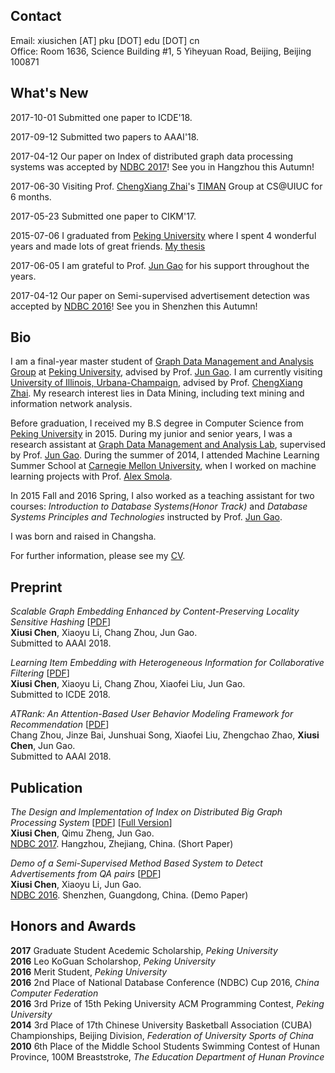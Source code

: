 ## Contact
Email: xiusichen [AT] pku [DOT] edu [DOT] cn   
Office: Room 1636, Science Building #1, 5 Yiheyuan Road, Beijing, Beijing 100871    

## What's New
2017-10-01 Submitted one paper to ICDE'18.

2017-09-12 Submitted two papers to AAAI'18.

2017-04-12 Our paper on Index of distributed graph data processing systems was accepted by [NDBC 2017](http://www.cs.zju.edu.cn/ndbc2017/)! See you in Hangzhou this Autumn!

2017-06-30 Visiting Prof. [ChengXiang Zhai](http://czhai.cs.illinois.edu/)'s [TIMAN](http://sifaka.cs.uiuc.edu/ir/index.html) Group at CS@UIUC for 6 months.

2017-05-23 Submitted one paper to CIKM'17.

2015-07-06 I graduated from [Peking University](http://www.pku.edu.cn/) where I spent 4 wonderful years and made lots of great friends. [My thesis](papers/thesis.pdf) 

2017-06-05 I am grateful to Prof. [Jun Gao]() for his support throughout the years.

2017-04-12 Our paper on Semi-supervised advertisement detection was accepted by [NDBC 2016](http://csse.szu.edu.cn/ndbc2016/index.shtml)! See you in Shenzhen this Autumn!

## Bio
I am a final-year master student of [Graph Data Management and Analysis Group]() at [Peking University](www.pku.edu.cn), advised by Prof. [Jun Gao](). I am currently visiting [University of Illinois, Urbana-Champaign](http://www.cs.uiuc.edu/), advised by Prof. [ChengXiang Zhai](http://czhai.cs.illinois.edu/). My research interest lies in Data Mining, including text mining and information network analysis.

Before graduation, I received my B.S degree in Computer Science from [Peking University](http://www.pku.edu.cn/) in 2015. During my junior and senior years, I was a research assistant at [Graph Data Management and Analysis Lab](http://0-1-2-3-all.com:5000/), supervised by Prof. [Jun Gao](http://www.cis.pku.edu.cn/faculty/system/zhangyan/). During the summer of 2014, I attended Machine Learning Summer School at [Carnegie Mellon University](http://www.cs.cmu.edu/), when I worked on machine learning projects with Prof. [Alex Smola]().

In 2015 Fall and 2016 Spring, I also worked as a teaching assistant for two courses: _Introduction to Database Systems(Honor Track)_ and _Database Systems Principles and Technologies_ instructed by Prof. [Jun Gao]().

I was born and raised in Changsha.

For further information, please see my [CV](CV.pdf).

## Preprint
_Scalable Graph Embedding Enhanced by Content-Preserving Locality Sensitive Hashing_ [[PDF](papers/aaai18.pdf)]    
**Xiusi Chen**, Xiaoyu Li, Chang Zhou, Jun Gao.    
Submitted to AAAI 2018.

_Learning Item Embedding with Heterogeneous Information for Collaborative Filtering_ [[PDF](papers/icde18.pdf)]    
**Xiusi Chen**, Xiaoyu Li, Chang Zhou, Xiaofei Liu, Jun Gao.    
Submitted to ICDE 2018.

_ATRank: An Attention-Based User Behavior Modeling Framework for Recommendation_ [[PDF](papers/aaai18_zhou.pdf)]    
Chang Zhou, Jinze Bai, Junshuai Song, Xiaofei Liu, Zhengchao Zhao, **Xiusi Chen**, Jun Gao.    
Submitted to AAAI 2018.

## Publication
_The Design and Implementation of Index on Distributed Big Graph Processing System_ [[PDF](papers/ndbc17short.pdf)] [[Full Version](papers/ndbc17.pdf)]    
**Xiusi Chen**, Qimu Zheng, Jun Gao.    
[NDBC 2017](http://www.cs.zju.edu.cn/ndbc2017/index.html). Hangzhou, Zhejiang, China. (Short Paper)

_Demo of a Semi-Supervised Method Based System to Detect Advertisements from QA pairs_ [[PDF](papers/ndbc16.pdf)]    
**Xiusi Chen**, Xiaoyu Li, Jun Gao.    
[NDBC 2016](http://csse.szu.edu.cn/ndbc2016/index.shtml). Shenzhen, Guangdong, China. (Demo Paper)

## Honors and Awards
**2017**  Graduate Student Acedemic Scholarship, _Peking University_     
**2016**  Leo KoGuan Scholarshop, _Peking University_    
**2016**  Merit Student, _Peking University_     
**2016**  2nd Place of National Database Conference (NDBC) Cup 2016, _China Computer Federation_    
**2016**  3rd Prize of 15th Peking University ACM Programming Contest, _Peking University_    
**2014**  3rd Place of 17th Chinese University Basketball Association (CUBA) Championships, Beijing Division, _Federation of University Sports of China_   
**2010**  6th Place of the Middle School Students Swimming Contest of Hunan Province, 100M Breaststroke, _The Education Department of Hunan Province_    
